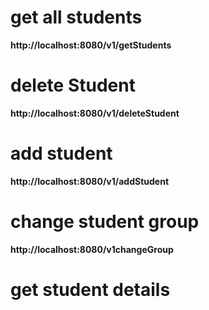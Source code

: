 
# get all students 

**http://localhost:8080/v1/getStudents**

# delete Student 

**http://localhost:8080/v1/deleteStudent**

# add student 

**http://localhost:8080/v1/addStudent**

# change student group 

**http://localhost:8080/v1changeGroup**

# get student details 


